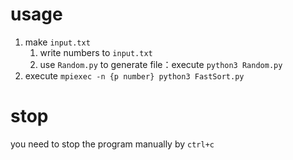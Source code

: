 # usage

1. make `input.txt`
   1. write numbers to `input.txt`
   2. use `Random.py` to generate file：execute `python3 Random.py`
2. execute `mpiexec -n {p number} python3 FastSort.py`

# stop

you need to stop the program manually by `ctrl+c`
